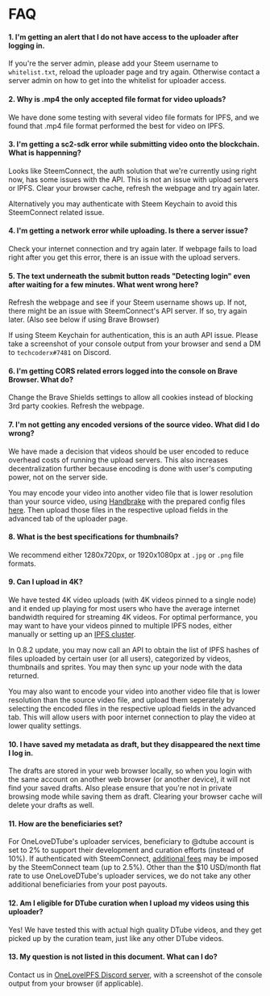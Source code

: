 # FAQ

#### 1. I'm getting an alert that I do not have access to the uploader after logging in.

If you're the server admin, please add your Steem username to `whitelist.txt`, reload the uploader page and try again. Otherwise contact a server admin on how to get into the whitelist for uploader access.

#### 2. Why is .mp4 the only accepted file format for video uploads?

We have done some testing with several video file formats for IPFS, and we found that .mp4 file format performed the best for video on IPFS.

#### 3. I'm getting a sc2-sdk error while submitting video onto the blockchain. What is happenning?

Looks like SteemConnect, the auth solution that we're currently using right now, has some issues with the API. This is not an issue with upload servers or IPFS. Clear your browser cache, refresh the webpage and try again later.

Alternatively you may authenticate with Steem Keychain to avoid this SteemConnect related issue.

#### 4. I'm getting a network error while uploading. Is there a server issue?

Check your internet connection and try again later. If webpage fails to load right after you get this error, there is an issue with the upload servers.

#### 5. The text underneath the submit button reads "Detecting login" even after waiting for a few minutes. What went wrong here?

Refresh the webpage and see if your Steem username shows up. If not, there might be an issue with SteemConnect's API server. If so, try again later. (Also see below if using Brave Browser)

If using Steem Keychain for authentication, this is an auth API issue. Please take a screenshot of your console output from your browser and send a DM to `techcoderx#7481` on Discord.

#### 6. I'm getting CORS related errors logged into the console on Brave Browser. What do?

Change the Brave Shields settings to allow all cookies instead of blocking 3rd party cookies. Refresh the webpage.

#### 7. I'm not getting any encoded versions of the source video. What did I do wrong?

We have made a decision that videos should be user encoded to reduce overhead costs of running the upload servers. This also increases decentralization further because encoding is done with user's computing power, not on the server side.

You may encode your video into another video file that is lower resolution than your source video, using [Handbrake](https://handbrake.fr) with the prepared config files [here](https://steemit.com/video/@techcoderx/config-files-for-encoding-dtube-videos-with-handbrake). Then upload those files in the respective upload fields in the advanced tab of the uploader page.

#### 8. What is the best specifications for thumbnails?

We recommend either 1280x720px, or 1920x1080px at `.jpg` or `.png` file formats.

#### 9. Can I upload in 4K?

We have tested 4K video uploads (with 4K videos pinned to a single node) and it ended up playing for most users who have the average internet bandwidth required for streaming 4K videos. For optimal performance, you may want to have your videos pinned to multiple IPFS nodes, either manually or setting up an [IPFS cluster](https://github.com/ipfs/ipfs-cluster).

In 0.8.2 update, you may now call an API to obtain the list of IPFS hashes of files uploaded by certain user (or all users), categorized by videos, thumbnails and sprites. You may then sync up your node with the data returned.

You may also want to encode your video into another video file that is lower resolution than the source video file, and upload them seperately by selecting the encoded files in the respective upload fields in the advanced tab. This will allow users with poor internet connection to play the video at lower quality settings.

#### 10. I have saved my metadata as draft, but they disappeared the next time I log in.

The drafts are stored in your web browser locally, so when you login with the same account on another web browser (or another device), it will not find your saved drafts. Also please ensure that you're not in private browsing mode while saving them as draft. Clearing your browser cache will delete your drafts as well.

#### 11. How are the beneficiaries set?

For OneLoveDTube's uploader services, beneficiary to @dtube account is set to 2% to support their development and curation efforts (instead of 10%). If authenticated with SteemConnect, [additional fees](https://steemit.com/steemconnect/@fabien/major-incoming-changes-on-steemconnect) may be imposed by the SteemConnect team (up to 2.5%). Other than the $10 USD/month flat rate to use OneLoveDTube's uploader services, we do not take any other additional beneficiaries from your post payouts.

#### 12. Am I eligible for DTube curation when I upload my videos using this uploader?

Yes! We have tested this with actual high quality DTube videos, and they get picked up by the curation team, just like any other DTube videos.

#### 13. My question is not listed in this document. What can I do?

Contact us in [OneLoveIPFS Discord server](https://discord.gg/ZWj5NqaBeF), with a screenshot of the console output from your browser (if applicable).
